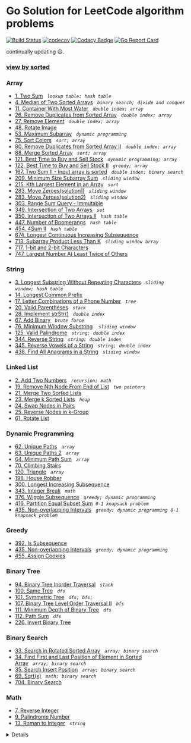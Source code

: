 # Go Solution for LeetCode algorithm problems

[![Build Status](https://travis-ci.org/zwfang/leetcode.svg?branch=master)](https://travis-ci.org/zwfang/leetcode)
[![codecov](https://codecov.io/gh/zwfang/leetcode/branch/master/graph/badge.svg)](https://codecov.io/gh/zwfang/leetcode)
[![Codacy Badge](https://api.codacy.com/project/badge/Grade/86cf2613fa544ab5b254e2a7e5d9deb8)](https://www.codacy.com/app/zwfang/leetcode?utm_source=github.com&amp;utm_medium=referral&amp;utm_content=zwfang/leetcode&amp;utm_campaign=Badge_Grade)
[![Go Report Card](https://goreportcard.com/badge/github.com/zwfang/leetcode)](https://goreportcard.com/report/github.com/zwfang/leetcode)

continually updating 😃.

### [view by sorted](./src/README.md)

### Array
* [1. Two Sum](./src/0001_two_sum/twosum.go)&nbsp;&nbsp;&nbsp;*`lookup table;`*&nbsp;&nbsp;*`hash table`*
* [4. Median of Two Sorted Arrays](src/0004_median_of_two_sorted_arrays/motsa.go)&nbsp;&nbsp;&nbsp;*`binary search;`*&nbsp;&nbsp;*`divide and conquer`*
* [11. Container With Most Water](./src/0011_container_with_most_water/container_with_most_water.go)&nbsp;&nbsp;&nbsp;*`double index;`*&nbsp;&nbsp;*`array`*
* [26. Remove Duplicates from Sorted Array](./src/0026_remove_duplicates_from_sorted_array/rdfsa.go)&nbsp;&nbsp;&nbsp;*`double index;`*&nbsp;&nbsp;*`array`*
* [27. Remove Element](src/0027_remove_element/remove_element.go)&nbsp;&nbsp;&nbsp;*`double index;`*&nbsp;&nbsp;*`array`*
* [48. Rotate Image](src/0048_rotate_image/rotate_image.go)
* [53. Maximum Subarray](src/0053_maximum_subarray/maximum_subarray.go)&nbsp;&nbsp;&nbsp;*`dynamic programming`*
* [75. Sort Colors](./src/0075_sort_colors/sort_colors.go)&nbsp;&nbsp;&nbsp;*`sort;`*&nbsp;&nbsp;*`array`*
* [80. Remove Duplicates from Sorted Array II](./src/0080_remove_duplicates_from_sorted_array2/rdfsa2.go)&nbsp;&nbsp;&nbsp;*`double index;`*&nbsp;&nbsp;*`array`*
* [88. Merge Sorted Array](./src/0088_merge_sorted_array/msa.go)&nbsp;&nbsp;&nbsp;*`sort;`*&nbsp;&nbsp;*`array`*
* [121. Best Time to Buy and Sell Stock](src/0121_best_time_to_buy_and_sell_stock/maxprofit.go)&nbsp;&nbsp;&nbsp;*`dynamic programming;`*&nbsp;&nbsp;*`array`*
* [122. Best Time to Buy and Sell Stock II](src/0122_best_time_to_buy_and_sell_stock_2/maxprofit.go)&nbsp;&nbsp;&nbsp;*`greedy;`*&nbsp;&nbsp;*`array`*
* [167. Two Sum II - Input array is sorted](./src/0167_two_sum2/two_sum2.go)&nbsp;&nbsp;&nbsp;*`double index;`*&nbsp;&nbsp;*`binary search`*
* [209. Minimum Size Subarray Sum](./src/0209_minimum_size_subarray_sum/minimum_size_subarray_sum.go)&nbsp;&nbsp;&nbsp;*`sliding window`*
* [215. Kth Largest Element in an Array](./src/0215_kth_largest_element_in_an_array/kthleiaa.go)&nbsp;&nbsp;&nbsp;*`sort`*
* [283. Move Zeroes(solution1)](./src/0283_move_zeroes/move_zeroes.go)&nbsp;&nbsp;&nbsp;*`sliding window`*
* [283. Move Zeroes(solution2)](./src/0283_move_zeroes/move_zeroes2.go)&nbsp;&nbsp;&nbsp;*`sliding window`*
* [303. Range Sum Query - Immutable](src/0303_range_sum_query/rsqim.go)
* [349. Intersection of Two Arrays](./src/0349_intersection_of_2_arrays/intersection_of_two_arrays.go)&nbsp;&nbsp;&nbsp;*`set`*
* [350. Intersection of Two Arrays II](./src/0350_intersection_of_two_arrays2/intersection_of_two_arrays2.go)&nbsp;&nbsp;&nbsp;*`hash table`*
* [447. Number of Boomerangs](./src/0447_number_of_boomerangs/number_of_boomerangs.go)&nbsp;&nbsp;&nbsp;*`hash table`*
* [454. 4Sum II](./src/0454_4sum2/4sum2.go)&nbsp;&nbsp;&nbsp;*`hash table`*
* [674. Longest Continuous Increasing Subsequence](src/0674_longest_continuous_increasing_subsequence/lcis.go)
* [713. Subarray Product Less Than K](src/0713_subarray_product_less_than_k/spltk.go)&nbsp;&nbsp;&nbsp;*`sliding window`*&nbsp;&nbsp;*`array`*
* [717. 1-bit and 2-bit Characters](src/0717_1_bit_and_2_bit_characters/1bitand2bitc.go)
* [747. Largest Number At Least Twice of Others](./src/0747_largest_number_at_least_twice_of_others/largest_number_at_least_twice_of_others.go)

### String
* [3. Longest Substring Without Repeating Characters](./src/0003_longest_substring_without_repeating_characters/longest_substring_without_repeating_characters.go)&nbsp;&nbsp;&nbsp;*`sliding window;`*&nbsp;&nbsp;*`hash table`*
* [14. Longest Common Prefix](src/0014_longest_common_prefix/lcp.go)
* [17. Letter Combinations of a Phone Number](./src/0017_letter_combination_of_a_phone_number/letter_combination_of_phone_number.go)&nbsp;&nbsp;&nbsp;*`tree`*
* [20. Valid Parentheses](./src/0020_valid_parentheses/valid_parentheses.go)&nbsp;&nbsp;&nbsp;*`stack`*
* [28. Implement strStr()](src/0028_implement_strstr/implement_strstr.go)&nbsp;&nbsp;&nbsp;*`double index`*
* [67. Add Binary](./src/0067_add_binary/add_binary.go)&nbsp;&nbsp;&nbsp;*`brute force`*
* [76. Minimum Window Substring](./src/0076_minimum_window_substring/minimum_window_substring.go) &nbsp;&nbsp;&nbsp;*`sliding window`*
* [125. Valid Palindrome](./src/0125_valid_palindrome/valid_palindrome.go)&nbsp;&nbsp;&nbsp;*`string;`*&nbsp;&nbsp;*`double index`*
* [344. Reverse String](./src/0344_reverse_string/reverse_string.go)&nbsp;&nbsp;&nbsp;*`string;`*&nbsp;&nbsp;*`double index`*
* [345. Reverse Vowels of a String](./src/0345_reverse_vowels_of_a_string/reverse_vowels.go)&nbsp;&nbsp;&nbsp;*`string;`*&nbsp;&nbsp;*`double index`*
* [438. Find All Anagrams in a String](./src/0438_all_anagrams_in_a_string/all_anagrams_in_a_string.go)&nbsp;&nbsp;&nbsp;*`sliding window`*

### Linked List
* [2. Add Two Numbers](./src/0002_add_two_numbers/add_two_numbers.go)&nbsp;&nbsp;&nbsp;*`recursion;`*&nbsp;&nbsp;*`math`*
* [19. Remove Nth Node From End of List](src/0019_remove_nth_node_from_end_of_list/remove_nth_node_from_end_of_list.go)&nbsp;&nbsp;&nbsp;*`two pointers`*
* [21. Merge Two Sorted Lists](./src/0021_merge_two_sorted_lists/mergeTwoLists.go)
* [23. Merge k Sorted Lists](src/0023_merge_k_sorted_lists/mksl.go)&nbsp;&nbsp;&nbsp;*`heap`*
* [24. Swap Nodes in Pairs](src/0024_swap_nodes_in_pairs/swap_nodes_in_pairs.go)
* [25. Reverse Nodes in k-Group](./src/0025_reverse_nodes_in_k_group/reverse_node_k_group.go)
* [61. Rotate List](./src/0061_rotate_list/rotate_list.go)

### Dynamic Programming
* [62. Unique Paths](./src/0062_unique_paths/unique_paths.go)&nbsp;&nbsp;&nbsp;*`array`*
* [63. Unique Paths 2](./src/0063_unique_paths_2/unique_paths2.go)&nbsp;&nbsp;&nbsp;*`array`*
* [64. Minimum Path Sum](./src/0064_minimum_path_sum/minimum_path_sum.go)&nbsp;&nbsp;&nbsp;*`array`*
* [70. Climbing Stairs](./src/0070_climbing_stairs/climbing_stairs.go)
* [120. Triangle](./src/0120_triangle/triangle.go)&nbsp;&nbsp;&nbsp;*`array`*
* [198. House Robber](./src/0198_house_robber/house_robber.go)
* [300. Longest Increasing Subsequence](./src/0300_longest_increasing_subsequence/lis.go)
* [343. Integer Break](./src/0343_integer_break/integer_break.go)&nbsp;&nbsp;&nbsp;*`math`*
* [376. Wiggle Subsequence](./src/0376_wiggle_subsequence/wiggle_subsequence.go)&nbsp;&nbsp;&nbsp;*`greedy;`*&nbsp;&nbsp;*`dynamic programming`*
* [416. Partition Equal Subset Sum](./src/0416_partition_equal_subset_sum/partition_equal_subset_sum.go)&nbsp;&nbsp;*`0-1 knapsack problem`*
* [435. Non-overlapping Intervals](./src/0435_non_overlapping_intervals/dp_solution.go)&nbsp;&nbsp;&nbsp;*`greedy;`*&nbsp;&nbsp;*`dynamic programming`*&nbsp;&nbsp;*`0-1 knapsack problem`*

### Greedy
* [392. Is Subsequence](./src/0392_is_subsequence/is_subsequence.go)
* [435. Non-overlapping Intervals](./src/0435_non_overlapping_intervals/greedy_solution.go)&nbsp;&nbsp;&nbsp;*`greedy;`*&nbsp;&nbsp;*`dynamic programming`*
* [455. Assign Cookies](./src/0455_assign_cookies/assign_cookies.go)

### Binary Tree
* [94. Binary Tree Inorder Traversal](./src/0094_binary_tree_inorder_traversal/binary_tree_inorder_traversal.go)&nbsp;&nbsp;&nbsp;*`stack`*
* [100. Same Tree](./src/0100_same_tree/same_tree.go)&nbsp;&nbsp;&nbsp;*`dfs`*
* [101. Symmetric Tree](./src/0101_symmetric_tree/symmetric_tree.go)&nbsp;&nbsp;&nbsp;*`dfs;`*&nbsp;&nbsp;*`bfs;`*
* [107. Binary Tree Level Order Traversal II](./src/0107_binary_tree_level_order_traversal_2/binary_tree_level_order_traversal2.go)&nbsp;&nbsp;&nbsp;*`bfs`*
* [111. Minimum Depth of Binary Tree](./src/0111_minimum_depth_of_binary_tree/minimum_depth_of_binary_tree.go)&nbsp;&nbsp;&nbsp;*`dfs`*
* [112. Path Sum](./src/0112_path_sum/path_sum.go)&nbsp;&nbsp;&nbsp;*`dfs`*
* [226. Invert Binary Tree](./src/0226_invert_binary_tree/invert_binary_tree.go)

### Binary Search
* [33. Search in Rotated Sorted Array](./src/0033_search_in_rotated_sorted_array/search_in_rotated_sorted_array.go)&nbsp;&nbsp;&nbsp;*`array;`*&nbsp;&nbsp;*`binary search`*
* [34. Find First and Last Position of Element in Sorted Array](./src/0034_find_first_and_last_position_of_element_in_sorted_array/find_first_and_last_position_of_element_in_sorted_array.go)&nbsp;&nbsp;&nbsp;*`array;`*&nbsp;&nbsp;*`binary search`*
* [35. Search Insert Position](src/0035_search_insert_position/search_insert_position.go)&nbsp;&nbsp;&nbsp;*`array;`*&nbsp;&nbsp;*`binary search`*
* [69. Sqrt(x)](./src/0069_sqrtx/sqrtx.go)&nbsp;&nbsp;&nbsp;*`math;`*&nbsp;&nbsp;*`binary search`*
* [704. Binary Search](./src/0704_binary_search/binary_search.go)

### Math
* [7. Reverse Integer](src/0007_reverse_integer/reverse_integer.go)
* [9. Palindrome Number](src/0009_palindrome_number/palindrome_number.go)
* [13. Roman to Integer](src/0013_roman_to_integer/roman_to_integer.go)&nbsp;&nbsp;&nbsp;*`string`*

<details>
</details>
